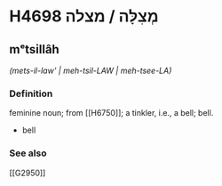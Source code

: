 # H4698 מְצִלָּה / מצלה

## mᵉtsillâh

_(mets-il-law' | meh-tsil-LAW | meh-tsee-LA)_

### Definition

feminine noun; from [[H6750]]; a tinkler, i.e., a bell; bell.

- bell
### See also

[[G2950]]

